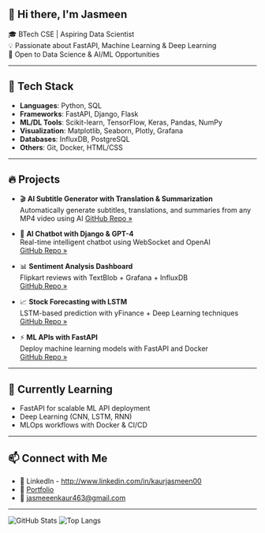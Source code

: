 ## 👋 Hi there, I'm Jasmeen

🎓 BTech CSE | Aspiring Data Scientist  
💡 Passionate about FastAPI, Machine Learning & Deep Learning  
🚀 Open to Data Science & AI/ML Opportunities  

---

## 🧠 Tech Stack

- **Languages**: Python, SQL  
- **Frameworks**: FastAPI, Django, Flask  
- **ML/DL Tools**: Scikit-learn, TensorFlow, Keras, Pandas, NumPy  
- **Visualization**: Matplotlib, Seaborn, Plotly, Grafana  
- **Databases**: InfluxDB, PostgreSQL  
- **Others**: Git, Docker, HTML/CSS

---

## 🔥 Projects

-  🎬 **AI Subtitle Generator with Translation & Summarization**  
  Automatically generate subtitles, translations, and summaries from any MP4 video using AI
  [GitHub Repo »](https://github.com/Jasmeen-28/Ai-Subtitle-Generator)

  
- 🤖 **AI Chatbot with Django & GPT-4**  
  Real-time intelligent chatbot using WebSocket and OpenAI  
  [GitHub Repo »](https://github.com/Jasmeen-28/your-chatbot-repo)

- 📊 **Sentiment Analysis Dashboard**  
  Flipkart reviews with TextBlob + Grafana + InfluxDB  
  [GitHub Repo »](https://github.com/Jasmeen-28/your-sentiment-dashboard-repo)

- 📈 **Stock Forecasting with LSTM**  
  LSTM-based prediction with yFinance + Deep Learning techniques  
  [GitHub Repo »](https://github.com/Jasmeen-28/your-lstm-stock-predictor)

- ⚡ **ML APIs with FastAPI**  
  Deploy machine learning models with FastAPI and Docker  
  [GitHub Repo »](https://github.com/Jasmeen-28/your-fastapi-ml-api)

---

## 🌱 Currently Learning

- FastAPI for scalable ML API deployment  
- Deep Learning (CNN, LSTM, RNN)  
- MLOps workflows with Docker & CI/CD

---

## 📫 Connect with Me

- 🔗 LinkedIn - http://www.linkedin.com/in/kaurjasmeen00
- 💼 [Portfolio](https://your-portfolio-link.com)
- 📧 jasmeeenkaur463@gmail.com

---

![GitHub Stats](https://github-readme-stats.vercel.app/api?username=Jasmeen-28&show_icons=true&theme=radical)
![Top Langs](https://github-readme-stats.vercel.app/api/top-langs/?username=Jasmeen-28&layout=compact&theme=radical)

